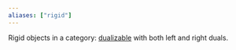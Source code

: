 ```yaml
---
aliases: ["rigid"]
---
```


Rigid objects in a category: [dualizable](dualizable.md) with both left and right duals.